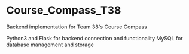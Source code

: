 # Course_Compass_T38
Backend implementation for Team 38's Course Compass

Python3 and Flask for backend connection and functionality
MySQL for database management and storage